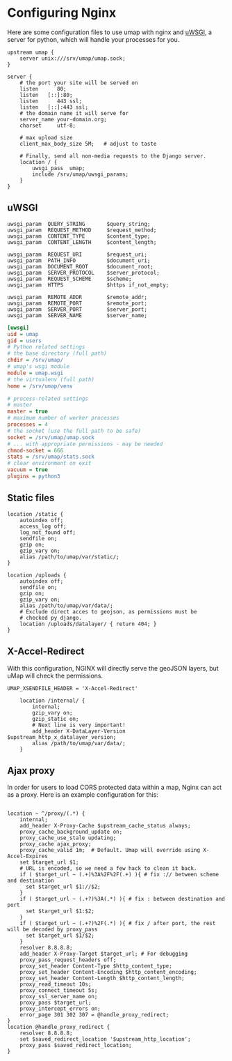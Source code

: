 # Configuring Nginx

Here are some configuration files to use umap with nginx and [uWSGI](https://uwsgi-docs.readthedocs.io/en/latest/), a server for python, which will handle your processes for you.

```nginx title="nginx.conf"
upstream umap {
    server unix:///srv/umap/umap.sock;
}

server {
    # the port your site will be served on
    listen      80;
    listen   [::]:80;
    listen      443 ssl;
    listen   [::]:443 ssl;
    # the domain name it will serve for
    server_name your-domain.org;
    charset     utf-8;

    # max upload size
    client_max_body_size 5M;   # adjust to taste

    # Finally, send all non-media requests to the Django server.
    location / {
        uwsgi_pass  umap;
        include /srv/umap/uwsgi_params;
    }
}
```

## uWSGI


```nginx title="uwsgi_params"
uwsgi_param  QUERY_STRING       $query_string;
uwsgi_param  REQUEST_METHOD     $request_method;
uwsgi_param  CONTENT_TYPE       $content_type;
uwsgi_param  CONTENT_LENGTH     $content_length;

uwsgi_param  REQUEST_URI        $request_uri;
uwsgi_param  PATH_INFO          $document_uri;
uwsgi_param  DOCUMENT_ROOT      $document_root;
uwsgi_param  SERVER_PROTOCOL    $server_protocol;
uwsgi_param  REQUEST_SCHEME     $scheme;
uwsgi_param  HTTPS              $https if_not_empty;

uwsgi_param  REMOTE_ADDR        $remote_addr;
uwsgi_param  REMOTE_PORT        $remote_port;
uwsgi_param  SERVER_PORT        $server_port;
uwsgi_param  SERVER_NAME        $server_name;
```


```ini title="uwsgi.ini"
[uwsgi]
uid = umap
gid = users
# Python related settings
# the base directory (full path)
chdir = /srv/umap/
# umap's wsgi module
module = umap.wsgi
# the virtualenv (full path)
home = /srv/umap/venv

# process-related settings
# master
master = true
# maximum number of worker processes
processes = 4
# the socket (use the full path to be safe)
socket = /srv/umap/umap.sock
# ... with appropriate permissions - may be needed
chmod-socket = 666
stats = /srv/umap/stats.sock
# clear environment on exit
vacuum = true
plugins = python3
```

## Static files

```nginx title="nginx.conf"
location /static {
    autoindex off;
    access_log off;
    log_not_found off;
    sendfile on;
    gzip on;
    gzip_vary on;
    alias /path/to/umap/var/static/;   
}

location /uploads {
    autoindex off;
    sendfile on;
    gzip on;
    gzip_vary on;
    alias /path/to/umap/var/data/;
    # Exclude direct acces to geojson, as permissions must be
    # checked py django.
    location /uploads/datalayer/ { return 404; }
}
```

## X-Accel-Redirect

With this configuration, NGINX will directly serve the geoJSON layers, but uMap will check the permissions.

```title="umap.conf"
UMAP_XSENDFILE_HEADER = 'X-Accel-Redirect'
```

```title="nginx.conf"
    location /internal/ {
        internal;
        gzip_vary on;
        gzip_static on;
        # Next line is very important!
        add_header X-DataLayer-Version $upstream_http_x_datalayer_version;
        alias /path/to/umap/var/data/;
    }
```

## Ajax proxy

In order for users to load CORS protected data within a map, Nginx can act as a proxy.
Here is an example configuration for this:

```

location ~ ^/proxy/(.*) {
    internal;
    add_header X-Proxy-Cache $upstream_cache_status always;
    proxy_cache_background_update on;
    proxy_cache_use_stale updating;
    proxy_cache ajax_proxy;
    proxy_cache_valid 1m;  # Default. Umap will override using X-Accel-Expires
    set $target_url $1;
    # URL is encoded, so we need a few hack to clean it back.
    if ( $target_url ~ (.+)%3A%2F%2F(.+) ){ # fix :// between scheme and destination
      set $target_url $1://$2;
    }
    if ( $target_url ~ (.+?)%3A(.*) ){ # fix : between destination and port
      set $target_url $1:$2;
    }
    if ( $target_url ~ (.+?)%2F(.*) ){ # fix / after port, the rest will be decoded by proxy_pass
      set $target_url $1/$2;
    }
    resolver 8.8.8.8;
    add_header X-Proxy-Target $target_url; # For debugging
    proxy_pass_request_headers off;
    proxy_set_header Content-Type $http_content_type;
    proxy_set_header Content-Encoding $http_content_encoding;
    proxy_set_header Content-Length $http_content_length;
    proxy_read_timeout 10s;
    proxy_connect_timeout 5s;
    proxy_ssl_server_name on;
    proxy_pass $target_url;
    proxy_intercept_errors on;
    error_page 301 302 307 = @handle_proxy_redirect;
}
location @handle_proxy_redirect {
    resolver 8.8.8.8;
    set $saved_redirect_location '$upstream_http_location';
    proxy_pass $saved_redirect_location;
}
```
